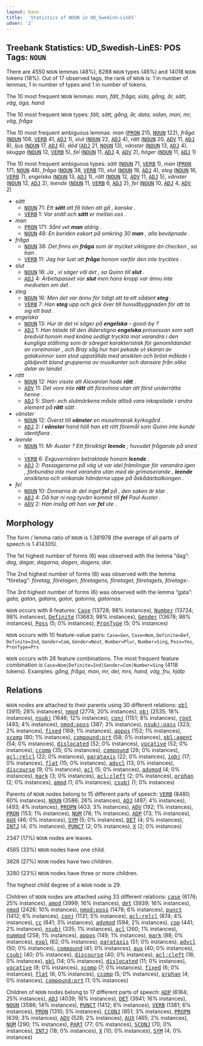 ```yaml
---
layout: base
title:  'Statistics of NOUN in UD_Swedish-LinES'
udver: '2'
---
```


## Treebank Statistics: UD_Swedish-LinES: POS Tags: `NOUN`

There are 4550 `NOUN` lemmas (48%), 6288 `NOUN` types (46%) and 14018 `NOUN` tokens (18%).
Out of 17 observed tags, the rank of `NOUN` is: 1 in number of lemmas, 1 in number of types and 1 in number of tokens.

The 10 most frequent `NOUN` lemmas: <em>man, fält, fråga, sida, gång, år, sätt, väg, öga, hand</em>

The 10 most frequent `NOUN` types:  <em>fält, sätt, gång, år, data, sidan, man, mr, väg, fråga</em>

The 10 most frequent ambiguous lemmas: <em>man</em> (<tt><a href="sv_lines-pos-PRON.html">PRON</a></tt> 215, <tt><a href="sv_lines-pos-NOUN.html">NOUN</a></tt> 122), <em>fråga</em> (<tt><a href="sv_lines-pos-NOUN.html">NOUN</a></tt> 108, <tt><a href="sv_lines-pos-VERB.html">VERB</a></tt> 41, <tt><a href="sv_lines-pos-ADJ.html">ADJ</a></tt> 1), <em>slut</em> (<tt><a href="sv_lines-pos-NOUN.html">NOUN</a></tt> 22, <tt><a href="sv_lines-pos-ADJ.html">ADJ</a></tt> 4), <em>rätt</em> (<tt><a href="sv_lines-pos-NOUN.html">NOUN</a></tt> 20, <tt><a href="sv_lines-pos-ADV.html">ADV</a></tt> 11, <tt><a href="sv_lines-pos-ADJ.html">ADJ</a></tt> 8), <em>ljus</em> (<tt><a href="sv_lines-pos-NOUN.html">NOUN</a></tt> 17, <tt><a href="sv_lines-pos-ADJ.html">ADJ</a></tt> 6), <em>död</em> (<tt><a href="sv_lines-pos-ADJ.html">ADJ</a></tt> 21, <tt><a href="sv_lines-pos-NOUN.html">NOUN</a></tt> 13), <em>vänster</em> (<tt><a href="sv_lines-pos-NOUN.html">NOUN</a></tt> 13, <tt><a href="sv_lines-pos-ADJ.html">ADJ</a></tt> 4), <em>skugga</em> (<tt><a href="sv_lines-pos-NOUN.html">NOUN</a></tt> 12, <tt><a href="sv_lines-pos-VERB.html">VERB</a></tt> 5), <em>fel</em> (<tt><a href="sv_lines-pos-NOUN.html">NOUN</a></tt> 11, <tt><a href="sv_lines-pos-ADJ.html">ADJ</a></tt> 4, <tt><a href="sv_lines-pos-ADV.html">ADV</a></tt> 2), <em>höger</em> (<tt><a href="sv_lines-pos-NOUN.html">NOUN</a></tt> 11, <tt><a href="sv_lines-pos-ADJ.html">ADJ</a></tt> 1)

The 10 most frequent ambiguous types:  <em>sätt</em> (<tt><a href="sv_lines-pos-NOUN.html">NOUN</a></tt> 71, <tt><a href="sv_lines-pos-VERB.html">VERB</a></tt> 1), <em>man</em> (<tt><a href="sv_lines-pos-PRON.html">PRON</a></tt> 171, <tt><a href="sv_lines-pos-NOUN.html">NOUN</a></tt> 48), <em>fråga</em> (<tt><a href="sv_lines-pos-NOUN.html">NOUN</a></tt> 38, <tt><a href="sv_lines-pos-VERB.html">VERB</a></tt> 11), <em>slut</em> (<tt><a href="sv_lines-pos-NOUN.html">NOUN</a></tt> 18, <tt><a href="sv_lines-pos-ADJ.html">ADJ</a></tt> 4), <em>steg</em> (<tt><a href="sv_lines-pos-NOUN.html">NOUN</a></tt> 16, <tt><a href="sv_lines-pos-VERB.html">VERB</a></tt> 7), <em>engelska</em> (<tt><a href="sv_lines-pos-NOUN.html">NOUN</a></tt> 13, <tt><a href="sv_lines-pos-ADJ.html">ADJ</a></tt> 1), <em>rätt</em> (<tt><a href="sv_lines-pos-NOUN.html">NOUN</a></tt> 12, <tt><a href="sv_lines-pos-ADV.html">ADV</a></tt> 11, <tt><a href="sv_lines-pos-ADJ.html">ADJ</a></tt> 5), <em>vänster</em> (<tt><a href="sv_lines-pos-NOUN.html">NOUN</a></tt> 12, <tt><a href="sv_lines-pos-ADJ.html">ADJ</a></tt> 2), <em>leende</em> (<tt><a href="sv_lines-pos-NOUN.html">NOUN</a></tt> 11, <tt><a href="sv_lines-pos-VERB.html">VERB</a></tt> 6, <tt><a href="sv_lines-pos-ADJ.html">ADJ</a></tt> 2), <em>fel</em> (<tt><a href="sv_lines-pos-NOUN.html">NOUN</a></tt> 10, <tt><a href="sv_lines-pos-ADJ.html">ADJ</a></tt> 4, <tt><a href="sv_lines-pos-ADV.html">ADV</a></tt> 2)


* <em>sätt</em>
  * <tt><a href="sv_lines-pos-NOUN.html">NOUN</a></tt> 71: <em>Ett <b>sätt</b> att få tiden att gå , kanske .</em>
  * <tt><a href="sv_lines-pos-VERB.html">VERB</a></tt> 1: <em>Var snäll och <b>sätt</b> er mellan oss .</em>
* <em>man</em>
  * <tt><a href="sv_lines-pos-PRON.html">PRON</a></tt> 171: <em>Sånt vet <b>man</b> aldrig .</em>
  * <tt><a href="sv_lines-pos-NOUN.html">NOUN</a></tt> 48: <em>En beriden eskort på omkring 30 <b>man</b> , alla beväpnade .</em>
* <em>fråga</em>
  * <tt><a href="sv_lines-pos-NOUN.html">NOUN</a></tt> 38: <em>Det finns en <b>fråga</b> som är mycket viktigare än checken , sa han .</em>
  * <tt><a href="sv_lines-pos-VERB.html">VERB</a></tt> 11: <em>Jag har lust att <b>fråga</b> honom varför den inte trycktes .</em>
* <em>slut</em>
  * <tt><a href="sv_lines-pos-NOUN.html">NOUN</a></tt> 18: <em>Ja , vi säger väl det , sa Quinn till <b>slut</b> .</em>
  * <tt><a href="sv_lines-pos-ADJ.html">ADJ</a></tt> 4: <em>Arbetspasset var <b>slut</b> men hans kropp var ännu inte medveten om det .</em>
* <em>steg</em>
  * <tt><a href="sv_lines-pos-NOUN.html">NOUN</a></tt> 16: <em>Men det var ännu för tidigt att ta ett sådant <b>steg</b> .</em>
  * <tt><a href="sv_lines-pos-VERB.html">VERB</a></tt> 7: <em>Han <b>steg</b> upp och gick över till huvudbyggnaden för att ta sig ett bad .</em>
* <em>engelska</em>
  * <tt><a href="sv_lines-pos-NOUN.html">NOUN</a></tt> 13: <em>Hur är det ni säger på <b>engelska</b> – good-by ?</em>
  * <tt><a href="sv_lines-pos-ADJ.html">ADJ</a></tt> 1: <em>Han talade till den ålderstigna <b>engelska</b> prinsessan som satt bredvid honom med knäna sedligt tryckta mot varandra i den kungliga ställning som är säreget karakteristisk för genomlidandet av ceremonier , och Bray såg hur han pekade ut skaran av galakvinnor som stod uppställda med ansikten och bröst målade i glädjevitt bland grupperna av musikanter och dansare från olika delar av landet .</em>
* <em>rätt</em>
  * <tt><a href="sv_lines-pos-NOUN.html">NOUN</a></tt> 12: <em>Han visste att Alexanian hade <b>rätt</b> .</em>
  * <tt><a href="sv_lines-pos-ADV.html">ADV</a></tt> 11: <em>Det vore inte <b>rätt</b> att försvinna utan att först underrätta henne .</em>
  * <tt><a href="sv_lines-pos-ADJ.html">ADJ</a></tt> 5: <em>Start- och slutmärkena måste alltså vara inkapslade i andra element på <b>rätt</b> sätt .</em>
* <em>vänster</em>
  * <tt><a href="sv_lines-pos-NOUN.html">NOUN</a></tt> 12: <em>Överst till <b>vänster</b> en muselmansk kyrkogård .</em>
  * <tt><a href="sv_lines-pos-ADJ.html">ADJ</a></tt> 2: <em>I <b>vänster</b> hand höll han ett rött föremål som Quinn inte kunde identifiera .</em>
* <em>leende</em>
  * <tt><a href="sv_lines-pos-NOUN.html">NOUN</a></tt> 11: <em>Mr Auster ? Ett försiktigt <b>leende</b> ; huvudet frågande på sned .</em>
  * <tt><a href="sv_lines-pos-VERB.html">VERB</a></tt> 6: <em>Exguvernören betraktade honom <b>leende</b> .</em>
  * <tt><a href="sv_lines-pos-ADJ.html">ADJ</a></tt> 2: <em>Passagerarna på väg ut var idel främlingar för varandra igen , förbundna inte med varandra utan med de grimaserande , <b>leende</b> ansiktena och vinkande händerna uppe på åskådarbalkongen .</em>
* <em>fel</em>
  * <tt><a href="sv_lines-pos-NOUN.html">NOUN</a></tt> 10: <em>Domarna är det inget <b>fel</b> på , den saken är klar .</em>
  * <tt><a href="sv_lines-pos-ADJ.html">ADJ</a></tt> 4: <em>Då har ni nog tyvärr kommit till <b>fel</b> Paul Auster .</em>
  * <tt><a href="sv_lines-pos-ADV.html">ADV</a></tt> 2: <em>Han insåg att han var <b>fel</b> ute .</em>

## Morphology

The form / lemma ratio of `NOUN` is 1.381978 (the average of all parts of speech is 1.414305).

The 1st highest number of forms (6) was observed with the lemma “dag”: <em>dag, dagar, dagarna, dagen, dagens, dar</em>.

The 2nd highest number of forms (6) was observed with the lemma “företag”: <em>företag, företagen, företagens, företaget, företagets, företags-</em>.

The 3rd highest number of forms (6) was observed with the lemma “gata”: <em>gata, gatan, gatans, gator, gatorna, gatornas</em>.

`NOUN` occurs with 6 features: <tt><a href="sv_lines-feat-Case.html">Case</a></tt> (13728; 98% instances), <tt><a href="sv_lines-feat-Number.html">Number</a></tt> (13724; 98% instances), <tt><a href="sv_lines-feat-Definite.html">Definite</a></tt> (13683; 98% instances), <tt><a href="sv_lines-feat-Gender.html">Gender</a></tt> (13678; 98% instances), <tt><a href="sv_lines-feat-Poss.html">Poss</a></tt> (5; 0% instances), <tt><a href="sv_lines-feat-PronType.html">PronType</a></tt> (5; 0% instances)

`NOUN` occurs with 10 feature-value pairs: `Case=Gen`, `Case=Nom`, `Definite=Def`, `Definite=Ind`, `Gender=Com`, `Gender=Neut`, `Number=Plur`, `Number=Sing`, `Poss=Yes`, `PronType=Prs`

`NOUN` occurs with 26 feature combinations.
The most frequent feature combination is `Case=Nom|Definite=Ind|Gender=Com|Number=Sing` (4118 tokens).
Examples: <em>gång, fråga, man, mr, del, mrs, hand, väg, fru, hjälp</em>


## Relations

`NOUN` nodes are attached to their parents using 30 different relations: <tt><a href="sv_lines-dep-obl.html">obl</a></tt> (3915; 28% instances), <tt><a href="sv_lines-dep-nmod.html">nmod</a></tt> (2774; 20% instances), <tt><a href="sv_lines-dep-obj.html">obj</a></tt> (2535; 18% instances), <tt><a href="sv_lines-dep-nsubj.html">nsubj</a></tt> (1646; 12% instances), <tt><a href="sv_lines-dep-conj.html">conj</a></tt> (1151; 8% instances), <tt><a href="sv_lines-dep-root.html">root</a></tt> (493; 4% instances), <tt><a href="sv_lines-dep-nmod-poss.html">nmod:poss</a></tt> (387; 3% instances), <tt><a href="sv_lines-dep-nsubj-pass.html">nsubj:pass</a></tt> (323; 2% instances), <tt><a href="sv_lines-dep-fixed.html">fixed</a></tt> (169; 1% instances), <tt><a href="sv_lines-dep-appos.html">appos</a></tt> (152; 1% instances), <tt><a href="sv_lines-dep-xcomp.html">xcomp</a></tt> (80; 1% instances), <tt><a href="sv_lines-dep-compound-prt.html">compound:prt</a></tt> (58; 0% instances), <tt><a href="sv_lines-dep-obl-agent.html">obl:agent</a></tt> (54; 0% instances), <tt><a href="sv_lines-dep-dislocated.html">dislocated</a></tt> (52; 0% instances), <tt><a href="sv_lines-dep-vocative.html">vocative</a></tt> (52; 0% instances), <tt><a href="sv_lines-dep-ccomp.html">ccomp</a></tt> (35; 0% instances), <tt><a href="sv_lines-dep-compound.html">compound</a></tt> (26; 0% instances), <tt><a href="sv_lines-dep-acl-relcl.html">acl:relcl</a></tt> (22; 0% instances), <tt><a href="sv_lines-dep-parataxis.html">parataxis</a></tt> (22; 0% instances), <tt><a href="sv_lines-dep-iobj.html">iobj</a></tt> (17; 0% instances), <tt><a href="sv_lines-dep-flat.html">flat</a></tt> (15; 0% instances), <tt><a href="sv_lines-dep-advcl.html">advcl</a></tt> (13; 0% instances), <tt><a href="sv_lines-dep-discourse.html">discourse</a></tt> (9; 0% instances), <tt><a href="sv_lines-dep-acl.html">acl</a></tt> (5; 0% instances), <tt><a href="sv_lines-dep-advmod.html">advmod</a></tt> (4; 0% instances), <tt><a href="sv_lines-dep-mark.html">mark</a></tt> (3; 0% instances), <tt><a href="sv_lines-dep-acl-cleft.html">acl:cleft</a></tt> (2; 0% instances), <tt><a href="sv_lines-dep-orphan.html">orphan</a></tt> (2; 0% instances), <tt><a href="sv_lines-dep-amod.html">amod</a></tt> (1; 0% instances), <tt><a href="sv_lines-dep-csubj.html">csubj</a></tt> (1; 0% instances)

Parents of `NOUN` nodes belong to 15 different parts of speech: <tt><a href="sv_lines-pos-VERB.html">VERB</a></tt> (8480; 60% instances), <tt><a href="sv_lines-pos-NOUN.html">NOUN</a></tt> (3586; 26% instances), <tt><a href="sv_lines-pos-ADJ.html">ADJ</a></tt> (497; 4% instances),  (493; 4% instances), <tt><a href="sv_lines-pos-PROPN.html">PROPN</a></tt> (403; 3% instances), <tt><a href="sv_lines-pos-ADV.html">ADV</a></tt> (192; 1% instances), <tt><a href="sv_lines-pos-PRON.html">PRON</a></tt> (153; 1% instances), <tt><a href="sv_lines-pos-NUM.html">NUM</a></tt> (78; 1% instances), <tt><a href="sv_lines-pos-ADP.html">ADP</a></tt> (73; 1% instances), <tt><a href="sv_lines-pos-AUX.html">AUX</a></tt> (46; 0% instances), <tt><a href="sv_lines-pos-SYM.html">SYM</a></tt> (5; 0% instances), <tt><a href="sv_lines-pos-DET.html">DET</a></tt> (4; 0% instances), <tt><a href="sv_lines-pos-INTJ.html">INTJ</a></tt> (4; 0% instances), <tt><a href="sv_lines-pos-PUNCT.html">PUNCT</a></tt> (2; 0% instances), <tt><a href="sv_lines-pos-X.html">X</a></tt> (2; 0% instances)

2347 (17%) `NOUN` nodes are leaves.

4565 (33%) `NOUN` nodes have one child.

3826 (27%) `NOUN` nodes have two children.

3280 (23%) `NOUN` nodes have three or more children.

The highest child degree of a `NOUN` node is 29.

Children of `NOUN` nodes are attached using 33 different relations: <tt><a href="sv_lines-dep-case.html">case</a></tt> (6176; 25% instances), <tt><a href="sv_lines-dep-amod.html">amod</a></tt> (3999; 16% instances), <tt><a href="sv_lines-dep-det.html">det</a></tt> (3939; 16% instances), <tt><a href="sv_lines-dep-nmod.html">nmod</a></tt> (2426; 10% instances), <tt><a href="sv_lines-dep-nmod-poss.html">nmod:poss</a></tt> (1478; 6% instances), <tt><a href="sv_lines-dep-punct.html">punct</a></tt> (1412; 6% instances), <tt><a href="sv_lines-dep-conj.html">conj</a></tt> (1131; 5% instances), <tt><a href="sv_lines-dep-acl-relcl.html">acl:relcl</a></tt> (874; 4% instances), <tt><a href="sv_lines-dep-cc.html">cc</a></tt> (841; 3% instances), <tt><a href="sv_lines-dep-advmod.html">advmod</a></tt> (594; 2% instances), <tt><a href="sv_lines-dep-cop.html">cop</a></tt> (441; 2% instances), <tt><a href="sv_lines-dep-nsubj.html">nsubj</a></tt> (335; 1% instances), <tt><a href="sv_lines-dep-acl.html">acl</a></tt> (260; 1% instances), <tt><a href="sv_lines-dep-nummod.html">nummod</a></tt> (258; 1% instances), <tt><a href="sv_lines-dep-appos.html">appos</a></tt> (149; 1% instances), <tt><a href="sv_lines-dep-mark.html">mark</a></tt> (88; 0% instances), <tt><a href="sv_lines-dep-expl.html">expl</a></tt> (62; 0% instances), <tt><a href="sv_lines-dep-parataxis.html">parataxis</a></tt> (51; 0% instances), <tt><a href="sv_lines-dep-advcl.html">advcl</a></tt> (50; 0% instances), <tt><a href="sv_lines-dep-compound.html">compound</a></tt> (41; 0% instances), <tt><a href="sv_lines-dep-aux.html">aux</a></tt> (40; 0% instances), <tt><a href="sv_lines-dep-csubj.html">csubj</a></tt> (40; 0% instances), <tt><a href="sv_lines-dep-discourse.html">discourse</a></tt> (40; 0% instances), <tt><a href="sv_lines-dep-acl-cleft.html">acl:cleft</a></tt> (16; 0% instances), <tt><a href="sv_lines-dep-obl.html">obl</a></tt> (14; 0% instances), <tt><a href="sv_lines-dep-dislocated.html">dislocated</a></tt> (11; 0% instances), <tt><a href="sv_lines-dep-vocative.html">vocative</a></tt> (8; 0% instances), <tt><a href="sv_lines-dep-xcomp.html">xcomp</a></tt> (7; 0% instances), <tt><a href="sv_lines-dep-fixed.html">fixed</a></tt> (6; 0% instances), <tt><a href="sv_lines-dep-flat.html">flat</a></tt> (6; 0% instances), <tt><a href="sv_lines-dep-ccomp.html">ccomp</a></tt> (5; 0% instances), <tt><a href="sv_lines-dep-orphan.html">orphan</a></tt> (4; 0% instances), <tt><a href="sv_lines-dep-compound-prt.html">compound:prt</a></tt> (1; 0% instances)

Children of `NOUN` nodes belong to 17 different parts of speech: <tt><a href="sv_lines-pos-ADP.html">ADP</a></tt> (6184; 25% instances), <tt><a href="sv_lines-pos-ADJ.html">ADJ</a></tt> (4039; 16% instances), <tt><a href="sv_lines-pos-DET.html">DET</a></tt> (3941; 16% instances), <tt><a href="sv_lines-pos-NOUN.html">NOUN</a></tt> (3586; 14% instances), <tt><a href="sv_lines-pos-PUNCT.html">PUNCT</a></tt> (1412; 6% instances), <tt><a href="sv_lines-pos-VERB.html">VERB</a></tt> (1381; 6% instances), <tt><a href="sv_lines-pos-PRON.html">PRON</a></tt> (1310; 5% instances), <tt><a href="sv_lines-pos-CCONJ.html">CCONJ</a></tt> (851; 3% instances), <tt><a href="sv_lines-pos-PROPN.html">PROPN</a></tt> (639; 3% instances), <tt><a href="sv_lines-pos-ADV.html">ADV</a></tt> (526; 2% instances), <tt><a href="sv_lines-pos-AUX.html">AUX</a></tt> (465; 2% instances), <tt><a href="sv_lines-pos-NUM.html">NUM</a></tt> (290; 1% instances), <tt><a href="sv_lines-pos-PART.html">PART</a></tt> (77; 0% instances), <tt><a href="sv_lines-pos-SCONJ.html">SCONJ</a></tt> (70; 0% instances), <tt><a href="sv_lines-pos-INTJ.html">INTJ</a></tt> (18; 0% instances), <tt><a href="sv_lines-pos-X.html">X</a></tt> (10; 0% instances), <tt><a href="sv_lines-pos-SYM.html">SYM</a></tt> (4; 0% instances)

